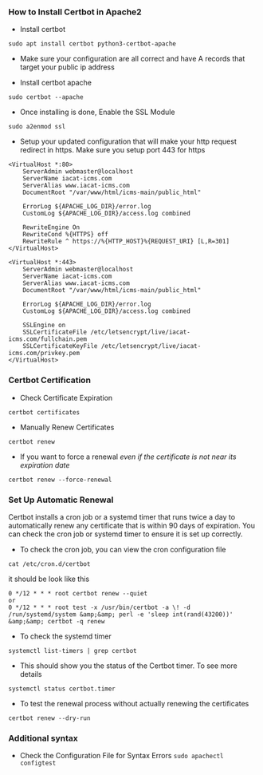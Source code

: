 ### How to Install Certbot in Apache2

- Install certbot
```
sudo apt install certbot python3-certbot-apache
```

- Make sure your configuration are all correct and have A records that target your public ip address

- Install certbot apache
```
sudo certbot --apache
```

- Once installing is done, Enable the SSL Module
```
sudo a2enmod ssl
```

- Setup your updated configuration that will make your http request redirect in https. Make sure you setup port 443 for https
```
<VirtualHost *:80>
    ServerAdmin webmaster@localhost
    ServerName iacat-icms.com
    ServerAlias www.iacat-icms.com
    DocumentRoot "/var/www/html/icms-main/public_html"

    ErrorLog ${APACHE_LOG_DIR}/error.log
    CustomLog ${APACHE_LOG_DIR}/access.log combined

    RewriteEngine On
    RewriteCond %{HTTPS} off
    RewriteRule ^ https://%{HTTP_HOST}%{REQUEST_URI} [L,R=301]
</VirtualHost>

<VirtualHost *:443>
    ServerAdmin webmaster@localhost
    ServerName iacat-icms.com
    ServerAlias www.iacat-icms.com
    DocumentRoot "/var/www/html/icms-main/public_html"

    ErrorLog ${APACHE_LOG_DIR}/error.log
    CustomLog ${APACHE_LOG_DIR}/access.log combined

    SSLEngine on
    SSLCertificateFile /etc/letsencrypt/live/iacat-icms.com/fullchain.pem
    SSLCertificateKeyFile /etc/letsencrypt/live/iacat-icms.com/privkey.pem
</VirtualHost>
```

### Certbot Certification

- Check Certificate Expiration
```
certbot certificates
```

- Manually Renew Certificates
```
certbot renew
```

- If you want to force a renewal _even if the certificate is not near its expiration date_
```
certbot renew --force-renewal
```

### Set Up Automatic Renewal
Certbot installs a cron job or a systemd timer that runs twice a day to automatically renew any certificate that is within 90 days of expiration. You can check the cron job or systemd timer to ensure it is set up correctly.

- To check the cron job, you can view the cron configuration file
```
cat /etc/cron.d/certbot
```
it should be look like this
```
0 */12 * * * root certbot renew --quiet
or
0 */12 * * * root test -x /usr/bin/certbot -a \! -d /run/systemd/system &amp;&amp; perl -e 'sleep int(rand(43200))' &amp;&amp; certbot -q renew
```

- To check the systemd timer
```
systemctl list-timers | grep certbot
```

- This should show you the status of the Certbot timer. To see more details
```
systemctl status certbot.timer
```

- To test the renewal process without actually renewing the certificates
```
certbot renew --dry-run
```

### Additional syntax
- Check the Configuration File for Syntax Errors `sudo apachectl configtest`
